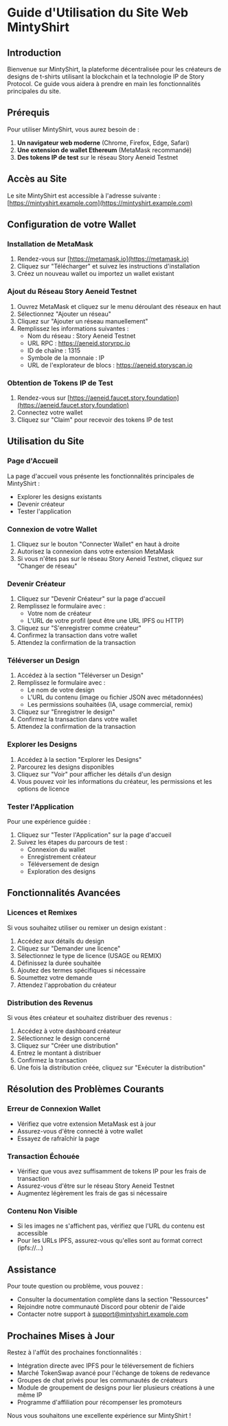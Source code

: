 # Guide d'Utilisation du Site Web MintyShirt

## Introduction

Bienvenue sur MintyShirt, la plateforme décentralisée pour les créateurs de designs de t-shirts utilisant la blockchain et la technologie IP de Story Protocol. Ce guide vous aidera à prendre en main les fonctionnalités principales du site.

## Prérequis

Pour utiliser MintyShirt, vous aurez besoin de :

1. **Un navigateur web moderne** (Chrome, Firefox, Edge, Safari)
2. **Une extension de wallet Ethereum** (MetaMask recommandé)
3. **Des tokens IP de test** sur le réseau Story Aeneid Testnet

## Accès au Site

Le site MintyShirt est accessible à l'adresse suivante : [https://mintyshirt.example.com](https://mintyshirt.example.com)

## Configuration de votre Wallet

### Installation de MetaMask

1. Rendez-vous sur [https://metamask.io](https://metamask.io)
2. Cliquez sur "Télécharger" et suivez les instructions d'installation
3. Créez un nouveau wallet ou importez un wallet existant

### Ajout du Réseau Story Aeneid Testnet

1. Ouvrez MetaMask et cliquez sur le menu déroulant des réseaux en haut
2. Sélectionnez "Ajouter un réseau"
3. Cliquez sur "Ajouter un réseau manuellement"
4. Remplissez les informations suivantes :
   - Nom du réseau : Story Aeneid Testnet
   - URL RPC : https://aeneid.storyrpc.io
   - ID de chaîne : 1315
   - Symbole de la monnaie : IP
   - URL de l'explorateur de blocs : https://aeneid.storyscan.io

### Obtention de Tokens IP de Test

1. Rendez-vous sur [https://aeneid.faucet.story.foundation](https://aeneid.faucet.story.foundation)
2. Connectez votre wallet
3. Cliquez sur "Claim" pour recevoir des tokens IP de test

## Utilisation du Site

### Page d'Accueil

La page d'accueil vous présente les fonctionnalités principales de MintyShirt :
- Explorer les designs existants
- Devenir créateur
- Tester l'application

### Connexion de votre Wallet

1. Cliquez sur le bouton "Connecter Wallet" en haut à droite
2. Autorisez la connexion dans votre extension MetaMask
3. Si vous n'êtes pas sur le réseau Story Aeneid Testnet, cliquez sur "Changer de réseau"

### Devenir Créateur

1. Cliquez sur "Devenir Créateur" sur la page d'accueil
2. Remplissez le formulaire avec :
   - Votre nom de créateur
   - L'URL de votre profil (peut être une URL IPFS ou HTTP)
3. Cliquez sur "S'enregistrer comme créateur"
4. Confirmez la transaction dans votre wallet
5. Attendez la confirmation de la transaction

### Téléverser un Design

1. Accédez à la section "Téléverser un Design"
2. Remplissez le formulaire avec :
   - Le nom de votre design
   - L'URL du contenu (image ou fichier JSON avec métadonnées)
   - Les permissions souhaitées (IA, usage commercial, remix)
3. Cliquez sur "Enregistrer le design"
4. Confirmez la transaction dans votre wallet
5. Attendez la confirmation de la transaction

### Explorer les Designs

1. Accédez à la section "Explorer les Designs"
2. Parcourez les designs disponibles
3. Cliquez sur "Voir" pour afficher les détails d'un design
4. Vous pouvez voir les informations du créateur, les permissions et les options de licence

### Tester l'Application

Pour une expérience guidée :
1. Cliquez sur "Tester l'Application" sur la page d'accueil
2. Suivez les étapes du parcours de test :
   - Connexion du wallet
   - Enregistrement créateur
   - Téléversement de design
   - Exploration des designs

## Fonctionnalités Avancées

### Licences et Remixes

Si vous souhaitez utiliser ou remixer un design existant :
1. Accédez aux détails du design
2. Cliquez sur "Demander une licence"
3. Sélectionnez le type de licence (USAGE ou REMIX)
4. Définissez la durée souhaitée
5. Ajoutez des termes spécifiques si nécessaire
6. Soumettez votre demande
7. Attendez l'approbation du créateur

### Distribution des Revenus

Si vous êtes créateur et souhaitez distribuer des revenus :
1. Accédez à votre dashboard créateur
2. Sélectionnez le design concerné
3. Cliquez sur "Créer une distribution"
4. Entrez le montant à distribuer
5. Confirmez la transaction
6. Une fois la distribution créée, cliquez sur "Exécuter la distribution"

## Résolution des Problèmes Courants

### Erreur de Connexion Wallet

- Vérifiez que votre extension MetaMask est à jour
- Assurez-vous d'être connecté à votre wallet
- Essayez de rafraîchir la page

### Transaction Échouée

- Vérifiez que vous avez suffisamment de tokens IP pour les frais de transaction
- Assurez-vous d'être sur le réseau Story Aeneid Testnet
- Augmentez légèrement les frais de gas si nécessaire

### Contenu Non Visible

- Si les images ne s'affichent pas, vérifiez que l'URL du contenu est accessible
- Pour les URLs IPFS, assurez-vous qu'elles sont au format correct (ipfs://...)

## Assistance

Pour toute question ou problème, vous pouvez :
- Consulter la documentation complète dans la section "Ressources"
- Rejoindre notre communauté Discord pour obtenir de l'aide
- Contacter notre support à support@mintyshirt.example.com

## Prochaines Mises à Jour

Restez à l'affût des prochaines fonctionnalités :
- Intégration directe avec IPFS pour le téléversement de fichiers
- Marché TokenSwap avancé pour l'échange de tokens de redevance
- Groupes de chat privés pour les communautés de créateurs
- Module de groupement de designs pour lier plusieurs créations à une même IP
- Programme d'affiliation pour récompenser les promoteurs

Nous vous souhaitons une excellente expérience sur MintyShirt !
